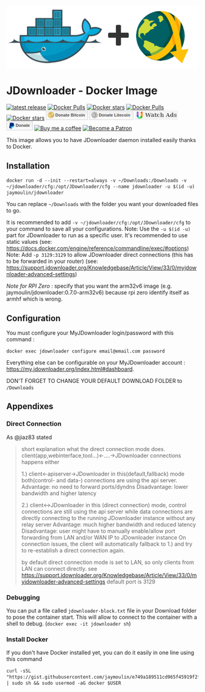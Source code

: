 ![logo](logo.png "logo")

JDownloader - Docker Image
==========================

[![latest release](https://img.shields.io/github/release/jaymoulin/docker-jdownloader.svg "latest release")](http://github.com/jaymoulin/docker-jdownloader/releases)
[![Docker Pulls](https://img.shields.io/docker/pulls/jaymoulin/jdownloader.svg)](https://hub.docker.com/r/jaymoulin/jdownloader/)
[![Docker stars](https://img.shields.io/docker/stars/jaymoulin/jdownloader.svg)](https://hub.docker.com/r/jaymoulin/jdownloader/)
[![Docker Pulls](https://img.shields.io/docker/pulls/jaymoulin/rpi-jdownloader.svg)](https://hub.docker.com/r/jaymoulin/rpi-jdownloader/)
[![Docker stars](https://img.shields.io/docker/stars/jaymoulin/rpi-jdownloader.svg)](https://hub.docker.com/r/jaymoulin/rpi-jdownloader/)
[![Bitcoin donation](https://github.com/jaymoulin/jaymoulin.github.io/raw/master/btc.png "Bitcoin donation")](https://m.freewallet.org/id/374ad82e/btc)
[![Litecoin donation](https://github.com/jaymoulin/jaymoulin.github.io/raw/master/ltc.png "Litecoin donation")](https://m.freewallet.org/id/374ad82e/ltc)
[![Watch Ads](https://github.com/jaymoulin/jaymoulin.github.io/raw/master/utip.png "Watch Ads")](https://utip.io/femtopixel)
[![PayPal donation](https://github.com/jaymoulin/jaymoulin.github.io/raw/master/ppl.png "PayPal donation")](https://www.paypal.me/jaymoulin)
[![Buy me a coffee](https://www.buymeacoffee.com/assets/img/custom_images/orange_img.png "Buy me a coffee")](https://www.buymeacoffee.com/3Yu8ajd7W)
[![Become a Patron](https://badgen.net/badge/become/a%20patron/F96854 "Become a Patron")](https://patreon.com/femtopixel)


This image allows you to have JDownloader daemon installed easily thanks to Docker.

Installation
---

```
docker run -d --init --restart=always -v ~/Downloads:/Downloads -v ~/jdownloader/cfg:/opt/JDownloader/cfg --name jdownloader -u $(id -u) jaymoulin/jdownloader
```

You can replace `~/Downloads` with the folder you want your downloaded files to go.

It is recommended to add `-v ~/jdownloader/cfg:/opt/JDownloader/cfg` to your command to save all your configurations.
Note: Use the `-u $(id -u)` part for JDownloader to run as a specific user. It's recommended to use static values (see: https://docs.docker.com/engine/reference/commandline/exec/#options)
Note: Add `-p 3129:3129` to allow JDownloader direct connections (this has to be forwarded in your router) (see: https://support.jdownloader.org/Knowledgebase/Article/View/33/0/myjdownloader-advanced-settings)

*Note for RPI Zero* : specify that you want the arm32v6 image (e.g. jaymoulin/jdownloader:0.7.0-arm32v6) because rpi zero identify itself as armhf which is wrong.

Configuration
---

You must configure your MyJDownloader login/password with this command :

```
docker exec jdownloader configure email@email.com password
```

Everything else can be configurable on your MyJDownloader account : https://my.jdownloader.org/index.html#dashboard.

DON'T FORGET TO CHANGE YOUR DEFAULT DOWNLOAD FOLDER to `/Downloads`

Appendixes
---

### Direct Connection

As @jiaz83 stated

> short explanation what the direct connection mode does.
> client(app,webinterface,tool...)<-....->JDownloader connections happens either
> 
> 1.) client<-apiserver->JDownloader
> in this(default,fallback) mode both(control- and data-) connections are using the api server.
> Advantage: no need to forward ports/dyndns
> Disadvantage: lower bandwidth and higher latency
> 
> 2.) client<->JDownloader
> in this (direct connection) mode, control connections are still using the api server while data connections are directly connecting to the running JDownloader instance without any relay server
> Advantage: much higher bandwidth and reduced latency
> Disadvantage: user might have to manually enable/allow port forwarding from LAN and/or WAN IP to JDownloader instance
> On connection issues, the client will automatically fallback to 1.) and try to re-establish a direct connection again.
> 
> by default direct connection mode is set to LAN, so only clients from LAN can connect directly.
> see https://support.jdownloader.org/Knowledgebase/Article/View/33/0/myjdownloader-advanced-settings
> default port is 3129


### Debugging

You can put a file called `jdownloader-block.txt` file in your Download folder to pose the container start.
This will allow to connect to the container with a shell to debug. (`docker exec -it jdownloader sh`) 

### Install Docker

If you don't have Docker installed yet, you can do it easily in one line using this command
 
```
curl -sSL "https://gist.githubusercontent.com/jaymoulin/e749a189511cd965f45919f2f99e45f3/raw/0e650b38fde684c4ac534b254099d6d5543375f1/ARM%2520(Raspberry%2520PI)%2520Docker%2520Install" | sudo sh && sudo usermod -aG docker $USER
```
